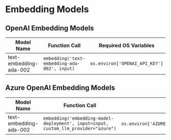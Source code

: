 # Embedding Models

## OpenAI Embedding Models

| Model Name           | Function Call                               | Required OS Variables                |
|----------------------|---------------------------------------------|--------------------------------------|
| text-embedding-ada-002 | `embedding('text-embedding-ada-002', input)` | `os.environ['OPENAI_API_KEY']`       |

## Azure OpenAI Embedding Models

| Model Name           | Function Call                               | Required OS Variables                |
|----------------------|---------------------------------------------|--------------------------------------|
| text-embedding-ada-002 | `embedding('embedding-model-deployment', input=input, custom_llm_provider="azure")` | `os.environ['AZURE_API_KEY']`,`os.environ['AZURE_API_BASE']`,`os.environ['AZURE_API_VERSION']` |